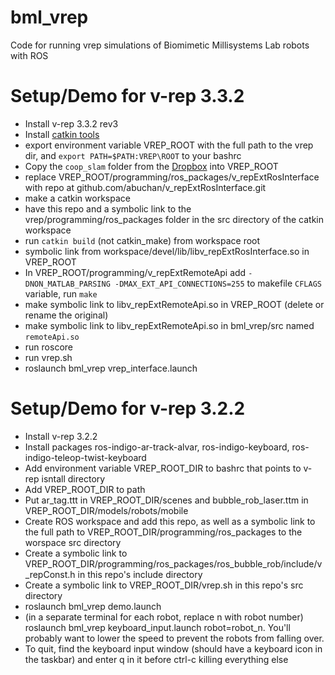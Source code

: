 # bml\_vrep

Code for running vrep simulations of Biomimetic Millisystems Lab robots with ROS

Setup/Demo for v-rep 3.3.2
==========================

 * Install v-rep 3.3.2 rev3
 * Install [catkin tools](http://catkin-tools.readthedocs.io/en/latest/installing.html)
 * export environment variable VREP\_ROOT with the full path to the vrep dir, and `export PATH=$PATH:VREP\ROOT` to your bashrc
 * Copy the `coop_slam` folder from the [Dropbox](https://www.dropbox.com/home/Cooperative%20SLAM/vrep/coop_slam) into VREP\_ROOT
 * replace VREP\_ROOT/programming/ros\_packages/v\_repExtRosInterface with repo at github.com/abuchan/v\_repExtRosInterface.git
 * make a catkin workspace
 * have this repo and a symbolic link to the vrep/programming/ros\_packages folder in the src directory of the catkin workspace
 * run `catkin build` (not catkin\_make) from workspace root
 * symbolic link from workspace/devel/lib/libv\_repExtRosInterface.so in VREP\_ROOT
 * In VREP\_ROOT/programming/v\_repExtRemoteApi add `-DNON_MATLAB_PARSING -DMAX_EXT_API_CONNECTIONS=255` to makefile `CFLAGS` variable, run `make`
 * make symbolic link to libv\_repExtRemoteApi.so in VREP\_ROOT (delete or rename the original)
 * make symbolic link to libv\_repExtRemoteApi.so in bml\_vrep/src named `remoteApi.so`
 * run roscore
 * run vrep.sh
 * roslaunch bml\_vrep vrep\_interface.launch 

Setup/Demo for v-rep 3.2.2
==========================

 * Install v-rep 3.2.2
 * Install packages ros-indigo-ar-track-alvar, ros-indigo-keyboard, ros-indigo-teleop-twist-keyboard
 * Add environment variable VREP\_ROOT\_DIR to bashrc that points to v-rep isntall directory
 * Add VREP\_ROOT\_DIR to path
 * Put ar\_tag.ttt in VREP\_ROOT\_DIR/scenes and bubble\_rob\_laser.ttm in VREP\_ROOT\_DIR/models/robots/mobile
 * Create ROS workspace and add this repo, as well as a symbolic link to the full path to VREP\_ROOT\_DIR/programming/ros\_packages to the worspace src directory
 * Create a symbolic link to VREP\_ROOT\_DIR/programming/ros\_packages/ros\_bubble\_rob/include/v\_repConst.h in this repo's include directory
 * Create a symbolic link to VREP\_ROOT\_DIR/vrep.sh in this repo's src directory
 * roslaunch bml\_vrep demo.launch
 * (in a separate terminal for each robot, replace n with robot number) roslaunch bml\_vrep keyboard\_input.launch robot=robot\_n. You'll probably want to lower the speed to prevent the robots from falling over.
 * To quit, find the keyboard input window (should have a keyboard icon in the taskbar) and enter q in it before ctrl-c killing everything else
